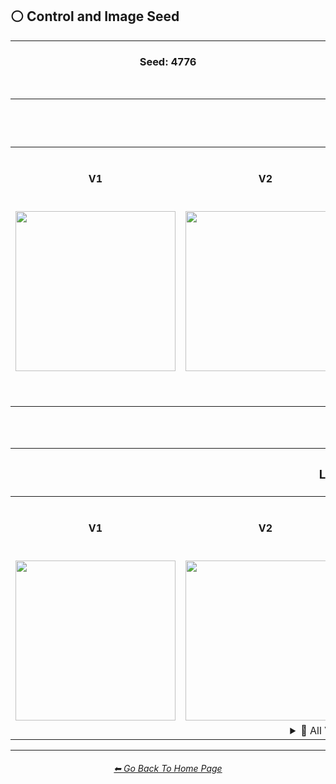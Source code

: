 <h2>⚪ Control and Image Seed</h2>

<hr><!--------------->

<div align="center">

<h3>Seed: 4776</h3>

<br>

<table>
	<tr align=center valign=middle>
		<th colspan=5><h3>Sphere</h3></th>
	</tr>
	<tr align=center valign=middle>
		<th width=196>V1</th>
		<th width=196>V2</th>
		<th width=196>V3</th>
		<th width=196><br>V4 "Alpha 3.6"<p>(1-7-23)</p></th>
		<th width=196>Niji Journey</th>
	</tr>
	<tr align=center valign=middle>
		<td>
			<img src="/Images/MJ_V1/Midjourney_Styles_(sphere)/_sphere_--seed4776.png?raw=true" width="256" />
		</td>
		<td>
			<img src="/Images/MJ_V2/MidJourney_Styles_(sphere)/_sphere_--seed4776.png?raw=true" width="256" />
		</td>
		<td>
			<img src="/Images/MJ_V3/MidJourney_Styles_(sphere)/_sphere_--seed4776.png?raw=true"  width="256" />
		</td>
		<td>
			<img src="/Images/MJ_V4/V4_Alpha_3.6/Midjourney_Styles/Sphere.png?raw=true" width="256" />
		</td>
		<td>
			<img src="/Images/Niji_Journey/MidJourney_Styles/Sphere.png?raw=true" width="256" />
		</td>
	</tr>
	<tr align=center valign=middle>
		<td colspan=5>
			<details><summary>🌌 All V4 Alpha Versions</summary><p><div align="center">
			<table>
				<tr align=center valign=middle>
					<th><br>V4 "Alpha 1"<p>(11-5-22)</p></th>
					<th><br>V4 "Alpha 2"<p>(11-22-22)</p></th>
					<th><br>V4 "Alpha 3"<p>(12-16-22)</p></th>
					<th><br>V4 "Alpha 3.5"<p>(1-7-23)</p></th>
					<th><br>V4 "Alpha 3.6"<p>(1-7-23)</p></th>
				</tr>
				<tr align=center valign=middle>
					<td>
						<img src="/Images/MJ_V4/V4_Alpha_1/Midjourney_Styles/Sphere.png?raw=true" width="160" />
					</td>
					<td>
						<img src="/Images/MJ_V4/V4_Alpha_2/Midjourney_Styles/Sphere.png?raw=true" width="160" />
					</td>
					<td>
						<img src="/Images/MJ_V4/V4_Alpha_3/Midjourney_Styles/Sphere.png?raw=true" width="160" />
					</td>
					<td>
						<img src="/Images/MJ_V4/V4_Alpha_3.5/Midjourney_Styles/Sphere.png?raw=true" width="160" />
					</td>
					<td>
						<img src="/Images/MJ_V4/V4_Alpha_3.6/Midjourney_Styles/Sphere.png?raw=true" width="160" />
					</td>
				</tr>
			</table>
			</div></p></details>
		</td>
	</tr>
	<tr align=center valign=middle>
		<td colspan=5>
			<details><summary>🧩 Test, Testp, and Creative</summary><p><div align="center">
			<table>
				<tr align=center valign=middle>
					<th>--test</th>
					<th>--test --creative</th>
				</tr>
				<tr align=center valign=middle>
					<td>
						<img src="/Images/Midjourney_Beta_Features/test/Midjourney_Styles/Sphere.png?raw=true" width="256" />
					</td>
					<td>
						<img src="/Images/Midjourney_Beta_Features/test_creative/Midjourney_Styles/Sphere.png?raw=true" width="256" />
					</td>
				</tr>
			</table>
			<br>
			<table>
				<tr align=center valign=middle>
					<th>--testp</th>
					<th>--testp --creative</th>
				</tr>
				<tr align=center valign=middle>
					<td>
						<img src="/Images/Midjourney_Beta_Features/testp/Midjourney_Styles/Sphere.png?raw=true" width="256" />
					</td>
					<td>
						<img src="/Images/Midjourney_Beta_Features/testp_creative/Midjourney_Styles/Sphere.png?raw=true" width="256" />
					</td>
				</tr>
			</table>
			</div></p></details>
		</td>
	</tr>
</table>


<br><br>


<table>
	<tr align=center valign=middle>
		<th colspan=5><h3>Landscape</h3></th>
	</tr>
	<tr align=center valign=middle>
		<th width=196>V1</th>
		<th width=196>V2</th>
		<th width=196>V3</th>
		<th width=196><br>V4 "Alpha 3.6"<p>(1-7-23)</p></th>
	</tr>
	<tr align=center valign=middle>
		<td>
			<img src="/Images/MJ_V1/Midjourney_Styles/landscape.png?raw=true" width="256" />
		</td>
		<td>
			<img src="/Images/MJ_V2/MidJourney_Styles_(landscape)/_landscape_--seed4776.png?raw=true" width="256" />
		</td>
		<td>
			<img src="/Images/MJ_V3/MidJourney_Styles_(landscape)/_landscape_--seed4776.png?raw=true"  width="256" />
		</td>
		<td>
			<img src="/Images/MJ_V4/V4_Alpha_3.6/Midjourney_Styles/Landscape.png?raw=true" width="256" />
		</td>
	</tr>
	<tr align=center valign=middle>
		<td colspan=5>
			<details><summary>🌌 All V4 Alpha Versions</summary><p><div align="center">
			<table>
				<tr align=center valign=middle>
					<th><br>V4 "Alpha 3"<p>(12-16-22)</p></th>
					<th><br>V4 "Alpha 3.5"<p>(1-7-23)</p></th>
					<th><br>V4 "Alpha 3.6"<p>(1-7-23)</p></th>
				</tr>
				<tr align=center valign=middle>
					<td>
						<img src="/Images/MJ_V4/V4_Alpha_3/Midjourney_Styles/Landscape.png?raw=true" width="160" />
					</td>
					<td>
						<img src="/Images/MJ_V4/V4_Alpha_3.5/Midjourney_Styles/Landscape.png?raw=true" width="160" />
					</td>
					<td>
						<img src="/Images/MJ_V4/V4_Alpha_3.6/Midjourney_Styles/Landscape.png?raw=true" width="160" />
					</td>
				</tr>
			</table>
			</div></p></details>
		</td>
	</tr>
</table>

<a href="https://github.com/Arthur-Von-WikleTits/Egg"><picture>
  <source media="(prefers-color-scheme: dark)" srcset="/Images/Repo_Parts/Buttons/Buttons/test/rect_dark.png?raw=true">
  <source media="(prefers-color-scheme: light)" srcset="/Images/Repo_Parts/Buttons/Buttons/test/rect_light.png?raw=true"></a>
</picture>

</div>

<hr><!--------------->
<div align="center">
<h6><a href="https://github.com/willwulfken/MidJourney-Styles-and-Keywords-Reference/blob/main/README.md">⬅ Go Back To Home Page</a></h6>
</div>